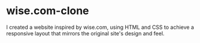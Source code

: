 # wise.com-clone
I created a website inspired by wise.com, using HTML and CSS to achieve a responsive layout that mirrors the original site's design and feel.
